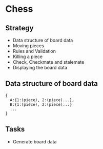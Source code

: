 # Chess

## Strategy

- Data structure of board data
- Moving pieces
- Rules and Validation
- Killing a piece
- Check, Checkmate and stalemate
- Displaying the board data

## Data structure of board data

```
{
  A:{1:(piece), 2:(piece)...},
  B:{1:(piece), 2:(piece)...}
  ...
}
```

## Tasks

- Generate board data
